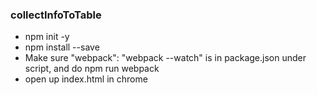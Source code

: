 ### collectInfoToTable
* npm init -y
* npm install --save
* Make sure "webpack": "webpack --watch" is in package.json under script, and do npm run webpack
* open up index.html in chrome
